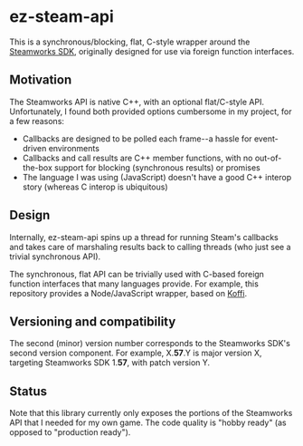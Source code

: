 # ez-steam-api
This is a synchronous/blocking, flat, C-style wrapper around the [Steamworks SDK](https://partner.steamgames.com/doc/sdk), originally designed for use via foreign function interfaces.

## Motivation
The Steamworks API is native C++, with an optional flat/C-style API. Unfortunately, I found both provided options cumbersome in my project, for a few reasons:

* Callbacks are designed to be polled each frame--a hassle for event-driven environments
* Callbacks and call results are C++ member functions, with no out-of-the-box support for blocking (synchronous results) or promises
* The language I was using (JavaScript) doesn't have a good C++ interop story (whereas C interop is ubiquitous)

## Design
Internally, ez-steam-api spins up a thread for running Steam's callbacks and takes care of marshaling results back to calling threads (who just see a trivial synchronous API).

The synchronous, flat API can be trivially used with C-based foreign function interfaces that many languages provide. For example, this repository provides a Node/JavaScript wrapper, based on [Koffi](https://koffi.dev/).

## Versioning and compatibility
The second (minor) version number corresponds to the Steamworks SDK's second version component. For example, X.**57**.Y is major version X, targeting Steamworks SDK 1.**57**, with patch version Y.

## Status
Note that this library currently only exposes the portions of the Steamworks API that I needed for my own game. The code quality is "hobby ready" (as opposed to "production ready").